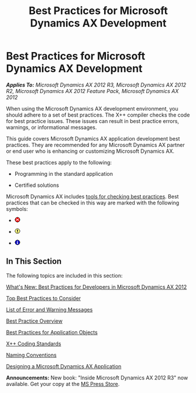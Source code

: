 ﻿---
title: Best Practices for Microsoft Dynamics AX Development
TOCTitle: Best Practices
ms:assetid: 833e44ff-d89a-459a-84be-0cc5da57ee90
ms:mtpsurl: https://msdn.microsoft.com/en-us/library/Aa658028(v=AX.60)
ms:contentKeyID: 35246154
ms.date: 05/18/2015
mtps_version: v=AX.60
---

# Best Practices for Microsoft Dynamics AX Development 


_**Applies To:** Microsoft Dynamics AX 2012 R3, Microsoft Dynamics AX 2012 R2, Microsoft Dynamics AX 2012 Feature Pack, Microsoft Dynamics AX 2012_

When using the Microsoft Dynamics AX development environment, you should adhere to a set of best practices. The X++ compiler checks the code for best practice issues. These issues can result in best practice errors, warnings, or informational messages.

This guide covers Microsoft Dynamics AX application development best practices. They are recommended for any Microsoft Dynamics AX partner or end user who is enhancing or customizing Microsoft Dynamics AX.

These best practices apply to the following:

  - Programming in the standard application

  - Certified solutions

Microsoft Dynamics AX includes [tools for checking best practices](best-practices-checks.md). Best practices that can be checked in this way are marked with the following symbols:

  - ![Error icon](images/Aa872655.ErrorIcon(AX.60).gif "Error icon")

  - ![Warning icon](images/Aa658028.WarningIcon(en-us,AX.60).gif "Warning icon")

  - ![Information icon](images/Aa658028.InfoIcon(en-us,AX.60).gif "Information icon")


## In This Section

The following topics are included in this section:

[What's New: Best Practices for Developers in Microsoft Dynamics AX 2012](what-s-new-best-practices-for-developers-in-microsoft-dynamics-ax-2012.md)

[Top Best Practices to Consider](top-best-practices-to-consider.md)

[List of Error and Warning Messages](list-of-error-and-warning-messages.md)

[Best Practice Overview](best-practice-overview.md)

[Best Practices for Application Objects](best-practices-for-application-objects.md)

[X++ Coding Standards](x-coding-standards.md)

[Naming Conventions](naming-conventions.md)

[Designing a Microsoft Dynamics AX Application](designing-a-microsoft-dynamics-ax-application.md)

  
**Announcements:** New book: "Inside Microsoft Dynamics AX 2012 R3" now available. Get your copy at the [MS Press Store](https://www.microsoftpressstore.com/store/inside-microsoft-dynamics-ax-2012-r3-9780735685109).

